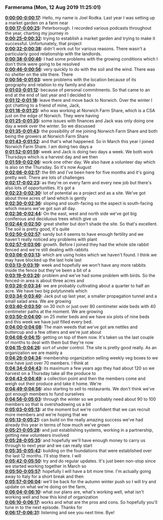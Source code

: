 ### Farmerama  (Mon, 12 Aug 2019 11:25:01)
**[0:00:00-0:00:17](https://soundcloud.com/farmerama-radio/shorts-norwich-farmshare-introduction#t=0:00:00):**  Hello, my name is Joel Rodka. Last year I was setting up a market garden on a farm near  
**[0:00:17-0:00:25](https://soundcloud.com/farmerama-radio/shorts-norwich-farmshare-introduction#t=0:00:17):**  Peterborough. I recorded various podcasts throughout the year, charting my journey in  
**[0:00:25-0:00:32](https://soundcloud.com/farmerama-radio/shorts-norwich-farmshare-introduction#t=0:00:25):**  trying to establish a market garden and trying to make it successful. Unfortunately, that project  
**[0:00:32-0:00:38](https://soundcloud.com/farmerama-radio/shorts-norwich-farmshare-introduction#t=0:00:32):**  didn't work out for various reasons. There wasn't a particularly good relationship with the landlords.  
**[0:00:38-0:00:46](https://soundcloud.com/farmerama-radio/shorts-norwich-farmshare-introduction#t=0:00:38):**  I had some problems with the growing conditions which I don't think were going to be resolved  
**[0:00:46-0:00:56](https://soundcloud.com/farmerama-radio/shorts-norwich-farmshare-introduction#t=0:00:46):**  very quickly to do with the soil and the wind. There was no shelter on the site there. There  
**[0:00:56-0:01:03](https://soundcloud.com/farmerama-radio/shorts-norwich-farmshare-introduction#t=0:00:56):**  were problems with the location because of its geography and relation to my family and also  
**[0:01:03-0:01:12](https://soundcloud.com/farmerama-radio/shorts-norwich-farmshare-introduction#t=0:01:03):**  because of personal commitments. So that came to an end at the end of last year and I decided to  
**[0:01:12-0:01:18](https://soundcloud.com/farmerama-radio/shorts-norwich-farmshare-introduction#t=0:01:12):**  leave there and move back to Norwich. Over the winter I got chatting to a friend of mine, Jack,  
**[0:01:18-0:01:25](https://soundcloud.com/farmerama-radio/shorts-norwich-farmshare-introduction#t=0:01:18):**  who was working at Norwich Farm Share, which is a CSA just on the edge of Norwich. They were having  
**[0:01:25-0:01:35](https://soundcloud.com/farmerama-radio/shorts-norwich-farmshare-introduction#t=0:01:25):**  some issues with finances and Jack was only doing one day a week over the winter. So we discussed  
**[0:01:35-0:01:43](https://soundcloud.com/farmerama-radio/shorts-norwich-farmshare-introduction#t=0:01:35):**  the possibility of me joining Norwich Farm Share and both being the growers at Norwich Farm Share  
**[0:01:43-0:01:52](https://soundcloud.com/farmerama-radio/shorts-norwich-farmshare-introduction#t=0:01:43):**  and that's what happened. So in March this year I joined Norwich Farm Share. I am doing two days a  
**[0:01:52-0:01:59](https://soundcloud.com/farmerama-radio/shorts-norwich-farmshare-introduction#t=0:01:52):**  week and Jack is doing two days a week. We both work Thursdays which is a harvest day and we then  
**[0:01:59-0:02:06](https://soundcloud.com/farmerama-radio/shorts-norwich-farmshare-introduction#t=0:01:59):**  work one other day. We also have a volunteer day which is also on the Thursday. So it's now August  
**[0:02:06-0:02:17](https://soundcloud.com/farmerama-radio/shorts-norwich-farmshare-introduction#t=0:02:06):**  the 6th and I've been here for five months and it's going pretty well. There are lots of challenges  
**[0:02:17-0:02:23](https://soundcloud.com/farmerama-radio/shorts-norwich-farmshare-introduction#t=0:02:17):**  as they're on every farm and every new job but there's also lots of opportunities. It's got a  
**[0:02:23-0:02:30](https://soundcloud.com/farmerama-radio/shorts-norwich-farmshare-introduction#t=0:02:23):**  lot of potential as a project and as a site. We've got about three acres of land which is gently  
**[0:02:30-0:02:36](https://soundcloud.com/farmerama-radio/shorts-norwich-farmshare-introduction#t=0:02:30):**  sloping and south-facing so the aspect is south-facing which means we've got sun all day.  
**[0:02:36-0:02:44](https://soundcloud.com/farmerama-radio/shorts-norwich-farmshare-introduction#t=0:02:36):**  On the east, west and north side we've got big coniferous and deciduous trees which give us  
**[0:02:44-0:02:50](https://soundcloud.com/farmerama-radio/shorts-norwich-farmshare-introduction#t=0:02:44):**  great shelter but don't shade the site. So that's excellent. The soil is pretty good, it's quite  
**[0:02:50-0:02:57](https://soundcloud.com/farmerama-radio/shorts-norwich-farmshare-introduction#t=0:02:50):**  sandy but it seems to have enough fertility and we haven't really noticed any problems with plant  
**[0:02:57-0:03:06](https://soundcloud.com/farmerama-radio/shorts-norwich-farmshare-introduction#t=0:02:57):**  growth. Before I joined they had the whole site rabbit fenced and we're still dealing with rabbits  
**[0:03:06-0:03:13](https://soundcloud.com/farmerama-radio/shorts-norwich-farmshare-introduction#t=0:03:06):**  which are using holes which we haven't found. I think we may have blocked up the last hole last  
**[0:03:13-0:03:19](https://soundcloud.com/farmerama-radio/shorts-norwich-farmshare-introduction#t=0:03:13):**  week and hopefully we won't have any more rabbits inside the fence but they've been a bit of a  
**[0:03:19-0:03:26](https://soundcloud.com/farmerama-radio/shorts-norwich-farmshare-introduction#t=0:03:19):**  problem and we've had some problem with birds. So the fenced-in area is about three acres and  
**[0:03:26-0:03:34](https://soundcloud.com/farmerama-radio/shorts-norwich-farmshare-introduction#t=0:03:26):**  we are probably cultivating about a quarter to half an acre. We have two big polytunnels which  
**[0:03:34-0:03:40](https://soundcloud.com/farmerama-radio/shorts-norwich-farmshare-introduction#t=0:03:34):**  Jack put up last year, a smaller propagation tunnel and a small salad area. We are growing  
**[0:03:40-0:03:50](https://soundcloud.com/farmerama-radio/shorts-norwich-farmshare-introduction#t=0:03:40):**  on 30 inch or just over 80 centimeter wide beds with 40 centimeter paths at the moment. We are growing  
**[0:03:50-0:04:00](https://soundcloud.com/farmerama-radio/shorts-norwich-farmshare-introduction#t=0:03:50):**  on 25 meter beds and we have six plots of nine beds and this week we have just filled every bed.  
**[0:04:00-0:04:08](https://soundcloud.com/farmerama-radio/shorts-norwich-farmshare-introduction#t=0:04:00):**  The main weeds that we've got are nettles and buttercup and a few others and we're just about  
**[0:04:08-0:04:15](https://soundcloud.com/farmerama-radio/shorts-norwich-farmshare-introduction#t=0:04:08):**  getting on top of them now. It's taken us the last couple of months to deal with them but they're now  
**[0:04:15-0:04:26](https://soundcloud.com/farmerama-radio/shorts-norwich-farmshare-introduction#t=0:04:15):**  sort of under control. The site is pretty good really. As an organization we are mainly a  
**[0:04:26-0:04:34](https://soundcloud.com/farmerama-radio/shorts-norwich-farmshare-introduction#t=0:04:26):**  membership organization selling weekly veg boxes to we now have just over 70 members. I think at  
**[0:04:34-0:04:43](https://soundcloud.com/farmerama-radio/shorts-norwich-farmshare-introduction#t=0:04:34):**  its maximum a few years ago they had about 120 so we harvest on a Thursday take all the produce to  
**[0:04:43-0:04:49](https://soundcloud.com/farmerama-radio/shorts-norwich-farmshare-introduction#t=0:04:43):**  a collection point and then the members come and weigh out their produce and take it home. We're  
**[0:04:49-0:04:56](https://soundcloud.com/farmerama-radio/shorts-norwich-farmshare-introduction#t=0:04:49):**  also starting to sell to restaurants. We don't think we've got enough members to fund ourselves  
**[0:04:56-0:05:03](https://soundcloud.com/farmerama-radio/shorts-norwich-farmshare-introduction#t=0:04:56):**  through the winter so we probably need about 90 to 100 members so that is overshadowing us a bit  
**[0:05:03-0:05:13](https://soundcloud.com/farmerama-radio/shorts-norwich-farmshare-introduction#t=0:05:03):**  at the moment but we're confident that we can recruit more members and we're hoping that we  
**[0:05:13-0:05:21](https://soundcloud.com/farmerama-radio/shorts-norwich-farmshare-introduction#t=0:05:13):**  can build on the really amazing success we've had already this year in terms of how much we've grown  
**[0:05:21-0:05:28](https://soundcloud.com/farmerama-radio/shorts-norwich-farmshare-introduction#t=0:05:21):**  and just establishing systems, working in a partnership, getting new volunteers involved  
**[0:05:28-0:05:35](https://soundcloud.com/farmerama-radio/shorts-norwich-farmshare-introduction#t=0:05:28):**  and hopefully we'll have enough money to carry us through to next year and we can really start  
**[0:05:35-0:05:42](https://soundcloud.com/farmerama-radio/shorts-norwich-farmshare-introduction#t=0:05:35):**  building on the foundations that were established over the last 12 months. I'll stop there. I will  
**[0:05:42-0:05:50](https://soundcloud.com/farmerama-radio/shorts-norwich-farmshare-introduction#t=0:05:42):**  try and do regular updates. It's just been non-stop since we started working together in March so  
**[0:05:50-0:05:57](https://soundcloud.com/farmerama-radio/shorts-norwich-farmshare-introduction#t=0:05:50):**  hopefully I will have a bit more time. I'm actually going away to Italy for a short break and then  
**[0:05:57-0:06:04](https://soundcloud.com/farmerama-radio/shorts-norwich-farmshare-introduction#t=0:05:57):**  we'll be back for the autumn winter push so I will try and update on what we're doing on the farm,  
**[0:06:04-0:06:10](https://soundcloud.com/farmerama-radio/shorts-norwich-farmshare-introduction#t=0:06:04):**  what our plans are, what's working well, what isn't working well and how this kind of organization  
**[0:06:10-0:06:17](https://soundcloud.com/farmerama-radio/shorts-norwich-farmshare-introduction#t=0:06:10):**  works and what are the pros and cons. So hopefully you'll tune in to the next episode. Thanks for  
**[0:06:17-0:06:31](https://soundcloud.com/farmerama-radio/shorts-norwich-farmshare-introduction#t=0:06:17):**  listening and see you next time. Bye!  